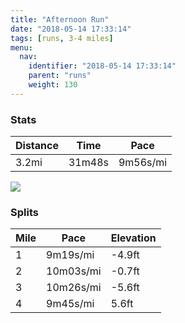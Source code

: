 ```yaml
---
title: "Afternoon Run"
date: "2018-05-14 17:33:14"
tags: [runs, 3-4 miles]
menu:
  nav:
    identifier: "2018-05-14 17:33:14"
    parent: "runs"
    weight: 130
---
```


### Stats

| Distance | Time | Pace |
|----------|------|------|
|3.2mi|31m48s|9m56s/mi|

<img src='https://maps.googleapis.com/maps/api/staticmap?maptype=roadmap&path=enc:{wjeIpeyLiDoGlACdF|Jp@jKbCtHnK|GrIjOtG|TjGhf@q@kAz@xNWji@CaMjA{@eBki@l@fBuIii@yEeRcKqPkDa@aFcG_EePRaDeDwFtAhDWfC&key=AIzaSyAfqMeaZ1CCJFGP5cWud__oZnT_Pybg-1M&size=800x800&markers=color:yellow|label:S|53.47214,-2.26409&markers=color:green|label:F|53.47220999999999,-2.2647299999999992'>

### Splits

| Mile | Pace | Elevation |
|------|------|-----------|
|1|9m19s/mi|-4.9ft|
|2|10m03s/mi|-0.7ft|
|3|10m26s/mi|-5.6ft|
|4|9m45s/mi|5.6ft|
